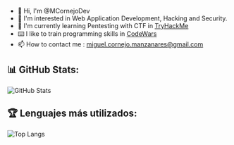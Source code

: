 - 👋 Hi, I'm @MCornejoDev
- 👀 I'm interested in Web Application Development, Hacking and Security.
- 🌱 I'm currently learning Pentesting with CTF in [TryHackMe](https://tryhackme.com/)
- ⌨️ I like to train programming skills in [CodeWars](https://www.codewars.com/)
- 📫 How to contact me : miguel.cornejo.manzanares@gmail.com

<!---
MCornejoDev/MCornejoDev is a ✨ special ✨ repository because its `README.md` (this file) appears on your GitHub profile.
You can click the Preview link to take a look at your changes.
--->

## 📊 GitHub Stats:
![GitHub Stats](https://github-readme-stats.vercel.app/api?username=MCornejoDev&show_icons=true&theme=dark)

## 🏆 Lenguajes más utilizados:
![Top Langs](https://github-readme-stats.vercel.app/api/top-langs/?username=MCornejoDev&layout=compact&theme=dark)
